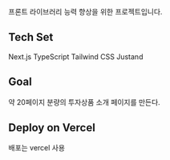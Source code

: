프론트 라이브러리 능력 향상을 위한 프로젝트입니다.

## Tech Set

Next.js
TypeScript
Tailwind CSS
Justand

## Goal

약 20페이지 분량의 투자상품 소개 페이지를 만든다.

## Deploy on Vercel

배포는 vercel 사용
